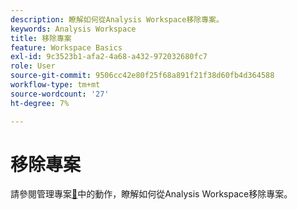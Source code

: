 ```yaml
---
description: 瞭解如何從Analysis Workspace移除專案。
keywords: Analysis Workspace
title: 移除專案
feature: Workspace Basics
exl-id: 9c3523b1-afa2-4a68-a432-972032680fc7
role: User
source-git-commit: 9506cc42e80f25f68a891f21f38d60fb4d364588
workflow-type: tm+mt
source-wordcount: '27'
ht-degree: 7%

---
```


# 移除專案


請參閱管理專案[&#128279;](../freeform-overview.md#actions)中的動作，瞭解如何從Analysis Workspace移除專案。


<!-- Is this article still needed; not in the TOC anymore


## Move a project {#move-project-in-folder}

You can move projects from one folder to another folder that you created.

1. From within a project folder, select the **...** ellipsis next to the project name.

    ![The ellipsis options.](/help/analysis-workspace/build-workspace-project/assets/move1.png)

1. Select **Move to** and then select a folder to move the project to.

    ![The Select Location window.](/help/analysis-workspace/build-workspace-project/assets/move-select-location.png)

1. Click **Move**.

    ![Click Move.](/help/analysis-workspace/build-workspace-project/assets/move-click-move.png)

    A toast confirms that the project was moved.

    ![The move confirmation toast. ](/help/analysis-workspace/build-workspace-project/assets/move-project-moved.png)

## Delete a project from a project folder {#delete-project-in-folder}

When you delete a project from a folder, it gets purged from the system after 180 days. During the 180 days after deletion, users can still access a deleted project via the Web interface if they have a direct URL to the project.

1. From within a project folder, select the **...** ellipsis next to the project name.

    ![The ellipsis options.](/help/analysis-workspace/build-workspace-project/assets/move1.png)

1. Select **Delete**.

1. A confirmation window asks you to confirm the deletion.

-->
